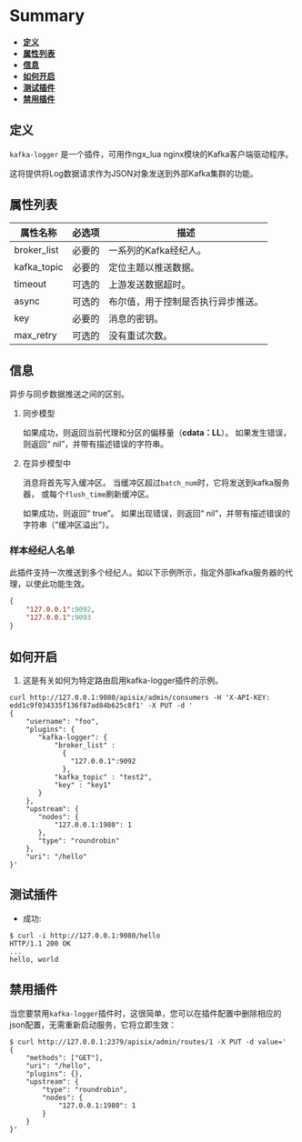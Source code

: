 <!--
#
# Licensed to the Apache Software Foundation (ASF) under one or more
# contributor license agreements.  See the NOTICE file distributed with
# this work for additional information regarding copyright ownership.
# The ASF licenses this file to You under the Apache License, Version 2.0
# (the "License"); you may not use this file except in compliance with
# the License.  You may obtain a copy of the License at
#
#     http://www.apache.org/licenses/LICENSE-2.0
#
# Unless required by applicable law or agreed to in writing, software
# distributed under the License is distributed on an "AS IS" BASIS,
# WITHOUT WARRANTIES OR CONDITIONS OF ANY KIND, either express or implied.
# See the License for the specific language governing permissions and
# limitations under the License.
#
-->

# Summary

- [**定义**](#name)
- [**属性列表**](#attributes)
- [**信息**](#info)
- [**如何开启**](#how-to-enable)
- [**测试插件**](#test-plugin)
- [**禁用插件**](#disable-plugin)

## 定义

`kafka-logger` 是一个插件，可用作ngx_lua nginx模块的Kafka客户端驱动程序。

这将提供将Log数据请求作为JSON对象发送到外部Kafka集群的功能。

## 属性列表

|属性名称          |必选项  |描述|
|---------     |--------|-----------|
| broker_list |必要的| 一系列的Kafka经纪人。|
| kafka_topic |必要的| 定位主题以推送数据。|
| timeout |可选的|上游发送数据超时。|
| async |可选的|布尔值，用于控制是否执行异步推送。|
| key |必要的|消息的密钥。|
| max_retry |可选的|没有重试次数。|

## 信息

异步与同步数据推送之间的区别。

1. 同步模型

    如果成功，则返回当前代理和分区的偏移量（**cdata：LL**）。
    如果发生错误，则返回“ nil”，并带有描述错误的字符串。

2. 在异步模型中

    消息将首先写入缓冲区。
    当缓冲区超过`batch_num`时，它将发送到kafka服务器，
    或每个`flush_time`刷新缓冲区。

    如果成功，则返回“ true”。
    如果出现错误，则返回“ nil”，并带有描述错误的字符串（“缓冲区溢出”）。

### 样本经纪人名单

此插件支持一次推送到多个经纪人。如以下示例所示，指定外部kafka服务器的代理，以使此功能生效。

```json
{
    "127.0.0.1":9092,
    "127.0.0.1":9093
}
```

## 如何开启

1. 这是有关如何为特定路由启用kafka-logger插件的示例。

```shell
curl http://127.0.0.1:9080/apisix/admin/consumers -H 'X-API-KEY: edd1c9f034335f136f87ad84b625c8f1' -X PUT -d '
{
    "username": "foo",
    "plugins": {
       "kafka-logger": {
           "broker_list" :
             {
               "127.0.0.1":9092
             },
           "kafka_topic" : "test2",
           "key" : "key1"
       }
    },
    "upstream": {
       "nodes": {
           "127.0.0.1:1980": 1
       },
       "type": "roundrobin"
    },
    "uri": "/hello"
}'
```

## 测试插件

- 成功:

```shell
$ curl -i http://127.0.0.1:9080/hello
HTTP/1.1 200 OK
...
hello, world
```

## 禁用插件

当您要禁用`kafka-logger`插件时，这很简单，您可以在插件配置中删除相应的json配置，无需重新启动服务，它将立即生效：

```shell
$ curl http://127.0.0.1:2379/apisix/admin/routes/1 -X PUT -d value='
{
    "methods": ["GET"],
    "uri": "/hello",
    "plugins": {},
    "upstream": {
        "type": "roundrobin",
        "nodes": {
            "127.0.0.1:1980": 1
        }
    }
}'
```
